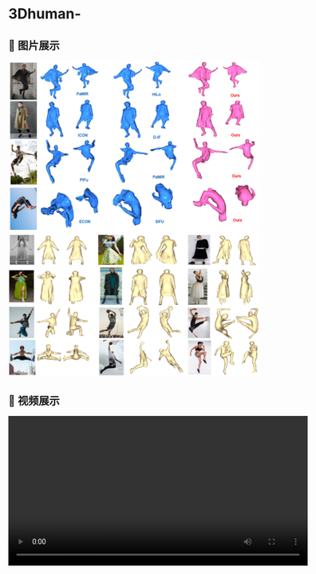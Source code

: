 # 3Dhuman-
## 📸 图片展示
![Image 1](comparsion.PNG)
![Image 2](pose.PNG)
## 🎥 视频展示
<video src="https://github.com/ZongguoMo/3Dhuman-/blob/master/merged_output_004.mp4" width="600" controls></video>



